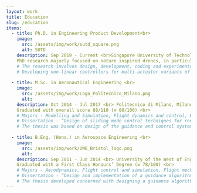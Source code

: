 ```yaml
---
layout: work
title: Education
slug: /education
items:
  - title: Ph.D. in Engineering Product Development<br>
    image:
      src: /assets/img/work/sutd_square.png
      alt: SUTD
    description: Sep 2019 ‑ Current <br>Singapore University of Technology and Design (SUTD), Singapore <br>
    PhD research majorly focused on nature inspired drones, in particular ’Monocopters’ which are inspired from naturally occurring Samara seeds (Maple seeds), which have the ability to auto‑rotate in free fall. <br>
    # The research involves design, development, coding and experimentation phase for each project.
    # Developing non‑linear controllers for multi‑actuator variants of Monocopter which can achieve a full 6 degree of freedom flight by entering into a second flight mode.
  
  - title: M.Sc. in Aeronautical Engineering <br>
    image:
      src: /assets/img/work/Logo_Politecnico_Milano.png
      alt: 
    description: Oct 2014 ‑ Jul 2017 <br> Politecnico di Milano, Milano, Italy <br>
    Graduated with overall score 88/110 (≡ 80/100) <br>
    # Majors - Modelling and Simulation, Flight dynamics and control, Estimation in Aerospace Propulsion, Management of Aerospace projects <br>
    # Dissertation - “Design of sliding mode control techniques for rendezvous orbital maneuvers” <br>
    # The thesis was based on design of the guidance and control system for an automated orbital maneuver performed by a chaser spacecraft to achieve a space rendezvous with a target vehicle. A 6‑degree of freedom simulator was designed to implement adaptive 1st and 2nd order sliding mode controllers, and a non‑linear dynamic system for the spacecraft that could be susceptible to various disturbances. The simulation was performed using Matlab and Simulink software.
  
  - title: B.Eng. (Hons.) in Aerospace Engineering <br>
    image:
      src: /assets/img/work/UWE_Bristol_logo.png
      alt: 
    description: Sep 2011 ‑ Jun 2014 <br> University of the West of England, Bristol, UK <br>
    Graduated with a First Class Honours’ Degree (≡ 78/100) <br>
    # Majors - Aerodynamics, Flight control and simulation, Flight mechanics <br>
    # Dissertation - “Design and implementation of a guidance algorithm for a UAAV” <br>
    # The thesis developed concerned with designing a guidance algorithm for an autonomous UAV. The algorithm was based on ‘vector field path following’ which took in as input the geodetic datum and gave the Heading angle and Vertical Flightpath angle as output. Preliminary simulations were run on Matlab and Simulink, and subsequently an implementation to an FPGA board was attempted. Coding in C and Java was done to implement the code on FPGA board and a smartphone respectively.
---
```

<br />
